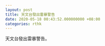 ```yaml
---
layout: post
title: 天文台發出雷暴警告
date: 2020-05-18 00:43:52.000000000 +08:00
categories: rthk
---
```


天文台發出雷暴警告。
